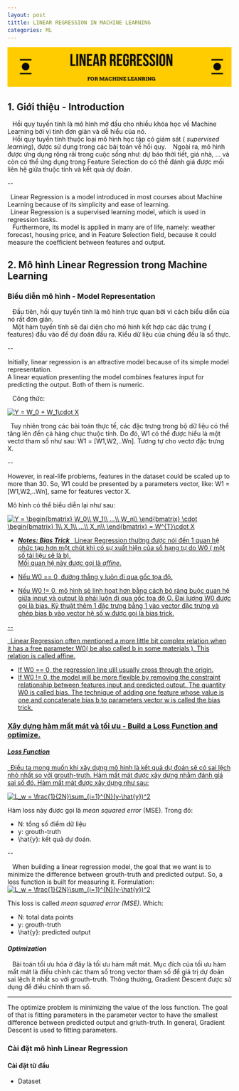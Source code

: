 ```yaml
---
layout: post
tittle: LINEAR REGRESSION IN MACHINE LEARNING
categories: ML
---
```


![alt](https://raw.githubusercontent.com/khangdltUIT/khangdltUIT.github.io/master/images/Vintage%20Logotype%20Etsy%20Banner.png)
## 1. Giới thiệu - Introduction
&ensp; Hồi quy tuyến tính là mô hình mở đầu cho nhiều khóa học về Machine Learning bởi vì tính đơn giản và dễ hiểu của nó.  
&ensp; Hồi quy tuyến tính thuộc loại mô hình học tập có giám sát ( *supervised learning*), được sử dụng trong các bài toán về hồi quy.
&ensp; Ngoài ra, mô hình được ứng dụng rộng rãi trong cuộc sống như: dự báo thời tiết, giá nhà, ... và còn có thể ứng dụng trong Feature Selection do có thể đánh giá được mối liên hệ giữa thuộc tính và kết quả dự đoán.

--

&ensp;Linear Regression is a model introduced in most courses about Machine Learning because of its simplicity and ease of learning.  
&ensp;Linear Regression is a supervised learning model, which is used in regression tasks.  
&ensp; Furthermore, its model is applied in many are of life, namely: weather forecast, housing price, and in Feature Selection field, because it could measure the coefficient between features and output.  

## 2. Mô hình Linear Regression trong Machine Learning

### Biểu diễn mô hình - Model Representation
&ensp; Đầu tiên, hồi quy tuyến tính là mô hình trực quan bởi vì cách biểu diễn của nó rất đơn giản.  
&ensp; Một hàm tuyến tính sẽ đại diện cho mô hình kết hợp các dặc trưng ( features) đầu vào để dự đoán đầu ra. Kiểu dữ liệu của chúng đều là số thực. 

--

Initially, linear regression is an attractive model because of its simple model representation.  
A linear equation presenting the model combines features input for predicting the output. Both of them is numeric.

&ensp; Công thức:

<a href="https://www.codecogs.com/eqnedit.php?latex=\inline&space;Y&space;=&space;W_0&space;&plus;&space;W_1\cdot&space;X" target="_blank"><img src="https://latex.codecogs.com/gif.latex?\inline&space;Y&space;=&space;W_0&space;&plus;&space;W_1\cdot&space;X" title="Y = W_0 + W_1\cdot X" /></a>

&ensp;Tuy nhiên trong các bài toán thực tế, các đặc trưng trong bộ dữ liệu có thể tăng lên đến cả hàng chục thuộc tính. Do đó, W1 có thể được hiểu là một vectơ tham số như sau: W1 = [W1,W2,..Wn]. Tương tự cho vectơ đặc trưng X.

--

However, in real-life problems, features in the dataset could be scaled up to more than 30. So, W1 could be presented by a parameters vector, like: W1 = [W1,W2,..Wn], same for features vector X.

Mô hình có thể biểu diễn lại như sau:  

<a href="https://www.codecogs.com/eqnedit.php?latex=\inline&space;Y&space;=&space;\begin{bmatrix}&space;W_0\\&space;W_1\\&space;...\\&space;W_n\\&space;\end{bmatrix}&space;\cdot&space;\begin{bmatrix}&space;1\\&space;X_1\\&space;...\\&space;X_n\\&space;\end{bmatrix}&space;=&space;W^{T}\cdot&space;X" target="_blank"><img src="https://latex.codecogs.com/gif.latex?\inline&space;Y&space;=&space;\begin{bmatrix}&space;W_0\\&space;W_1\\&space;...\\&space;W_n\\&space;\end{bmatrix}&space;\cdot&space;\begin{bmatrix}&space;1\\&space;X_1\\&space;...\\&space;X_n\\&space;\end{bmatrix}&space;=&space;W^{T}\cdot&space;X" title="Y = \begin{bmatrix} W_0\\ W_1\\ ...\\ W_n\\ \end{bmatrix} \cdot \begin{bmatrix} 1\\ X_1\\ ...\\ X_n\\ \end{bmatrix} = W^{T}\cdot X" />
* ***Notes:  Bias Trick*** 
&ensp;Linear Regression thường được nói đến 1 quan hệ phức tạp hơn một chút khi có sự xuất hiện của số hạng tự do W0 ( một số tài liệu sẽ là b).  
Mối quan hệ này được gọi là *affine*.

* Nếu W0 == 0, đường thẳng y luôn đi qua gốc tọa độ.
* Nếu W0 != 0, mô hình sẽ linh hoạt hơn bằng cách bỏ ràng buộc quan hệ giữa input và output là phải luôn đi qua gốc tọa độ O. Đại lượng W0 được gọi là bias.
Kỹ thuật thêm 1 đặc trưng bằng 1 vào vector đặc trưng và ghép bias b vào vector hệ số w được gọi là bias trick. 

--  

&ensp;Linear Regression often mentioned a more little bit complex relation when it has a free parameter W0( be also called b in some materials ).
This relation is called affine.
* If W0 == 0, the regression line ưill usually cross through the origin.
* If W0 != 0, the model will be more flexible by removing the constraint relationship between features input and predicted output. The quantity W0 is called bias.
The technique of adding one feature whose value is one and concatenate bias b to parameters vector w is called the bias trick.

### Xây dựng hàm mất mát và tối ưu - Build a Loss Function and optimize.
#### *Loss Function*

&ensp;Điều ta mong muốn khi xây dựng mô hình là kết quả dự đoán sẽ có sai lệch nhỏ nhất so với grouth-truth. Hàm mất mát được xây dựng nhằm đánh giá sai số đó. Hàm mất mát được xây dựng như sau:  

<a href="https://www.codecogs.com/eqnedit.php?latex=\inline&space;L_w&space;=&space;\frac{1}{2N}\sum_{i=1}^{N}(y-\hat{y})^2" target="_blank"><img src="https://latex.codecogs.com/gif.latex?\inline&space;L_w&space;=&space;\frac{1}{2N}\sum_{i=1}^{N}(y-\hat{y})^2" title="L_w = \frac{1}{2N}\sum_{i=1}^{N}(y-\hat{y})^2" /></a>

Hàm loss này được gọi là *mean squared error* (MSE). Trong đó:
* N: tổng số điểm dữ liệu
* y: grouth-truth
* \hat{y}: kết quả dự đoán.

--

&ensp; When building a linear regression model, the goal that we want is to minimize the difference between grouth-truth and predicted output. So, a loss function is built for measuring it. Formulation:  
<a href="https://www.codecogs.com/eqnedit.php?latex=\inline&space;L_w&space;=&space;\frac{1}{2N}\sum_{i=1}^{N}(y-\hat{y})^2" target="_blank"><img src="https://latex.codecogs.com/gif.latex?\inline&space;L_w&space;=&space;\frac{1}{2N}\sum_{i=1}^{N}(y-\hat{y})^2" title="L_w = \frac{1}{2N}\sum_{i=1}^{N}(y-\hat{y})^2" /></a>

This loss is called *mean squared error (MSE)*. Which:
* N: total data points
* y: grouth-truth
* \hat{y}: predicted output

#### *Optimization*

&ensp; Bài toán tối ưu hóa ở đây là tối ưu hàm mất mát. Mục đích của tối ưu hàm mất mát là điều chỉnh các tham số trong vector tham số để giá trị dự đoán sai lệch ít nhất so với grouth-truth. Thông thường, Gradient Descent được sử dụng để điều chỉnh tham số.

---

The optimize problem is minimizing the value of the loss function. The goal of that is fitting parameters in the parameter vector to have the smallest difference between predicted output and griuth-truth. In general, Gradient Descent is used to fitting parameters.

### Cài đặt mô hình Linear Regression
#### Cài đặt từ đầu

* Dataset

```python

```